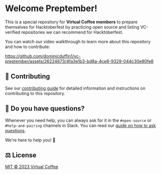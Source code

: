 # Welcome Preptember!

This is a special repository for **Virtual Coffee members** to prepare themselves for Hacktoberfest by practicing open source and listing VC-verified repositories we can recommend for Hacktoberfest.

You can watch our video walkthrough to learn more about this repository and how to contribute:

https://github.com/dominicduffin1/vc-preptember/assets/26224873/4fa3e1b3-bd8a-4ce8-9329-044c30e80fe8

## 🤝 Contributing

See our [contributing guide](CONTRIBUTING.md) for detailed information and instructions on contributing to this repository.

## 💭 Do you have questions?

Whenever you need help, you can always ask for it in the `#open-source` or `#help-and-pairing` channels in Slack. You can read our [guide on how to ask questions](https://virtualcoffee.io/resources/developer-resources/developer-tips/asking-coding-questions).

We're here to help you! 💙

## ⚖️ License

[MIT © 2023 Virtual Coffee](LICENSE)
